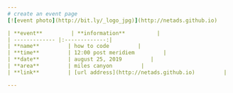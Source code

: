 ```yaml
---
# create an event page
[![event photo](http://bit.ly/_logo_jpg)](http://netads.github.io)

| **event**         | **information**          |
| ------------- |:-------------:| 
| **name**         | how to code         | 
| **time**         | 12:00 post meridiem         | 
| **date**         | august 25, 2019         |
| **area**         | miles canyon         | 
| **link**         | [url address](http://netads.github.io)         |

---
```

